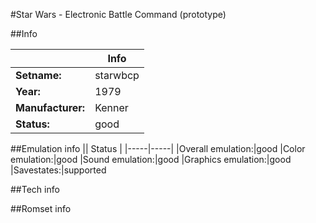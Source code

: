 #Star Wars - Electronic Battle Command (prototype)

##Info

||Info|
|-----|-----|
|**Setname:**|starwbcp
|**Year:**|1979
|**Manufacturer:**|Kenner
|**Status:**|good

##Emulation info
|| Status |
|-----|-----|
|Overall emulation:|good
|Color emulation:|good
|Sound emulation:|good
|Graphics emulation:|good
|Savestates:|supported

##Tech info

##Romset info

<!--- START OF EDITED COMMENT DO NOT TOUCH TEXT ABOVE-->
